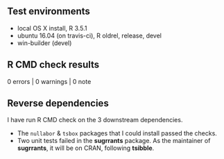 ## Test environments

* local OS X install, R 3.5.1
* ubuntu 16.04 (on travis-ci), R oldrel, release, devel
* win-builder (devel)

## R CMD check results

0 errors | 0 warnings | 0 note

## Reverse dependencies

I have run R CMD check on the 3 downstream dependencies. 

* The `nullabor` & `tsbox` packages that I could install passed the checks.
* Two unit tests failed in the **sugrrants** package. As the maintainer of **sugrrants**, it will be on CRAN, following **tsibble**.
